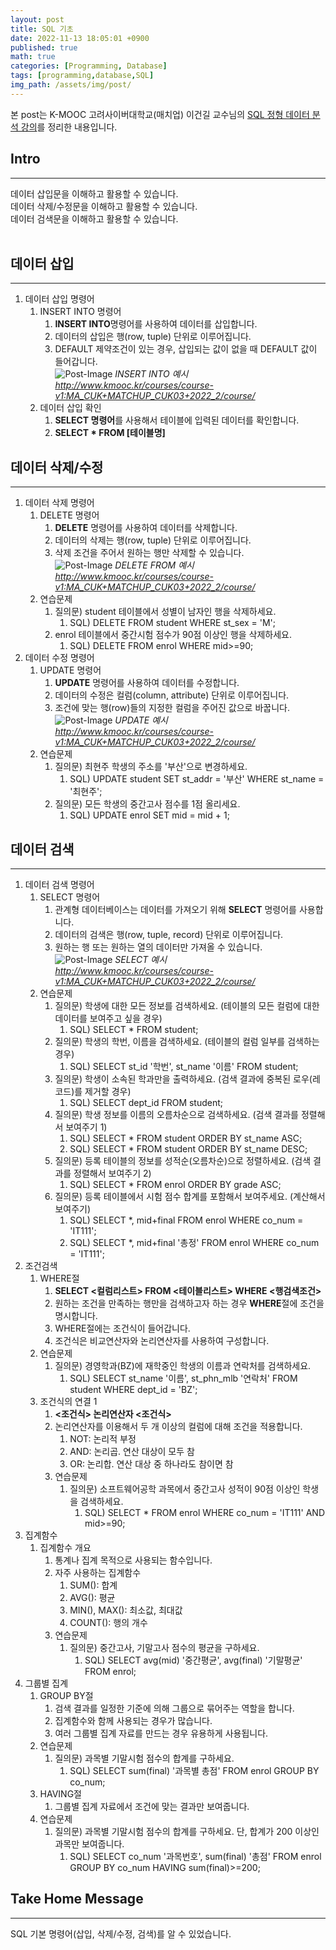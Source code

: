 ```yaml
---
layout: post
title: SQL 기초
date: 2022-11-13 18:05:01 +0900
published: true
math: true
categories: [Programming, Database]
tags: [programming,database,SQL]
img_path: /assets/img/post/
---
```


본 post는 K-MOOC 고려사이버대학교(매치업) 이건길 교수님의 [SQL 정형 데이터 분석 강의](http://www.kmooc.kr/courses/course-v1:MA_CUK+MATCHUP_CUK03+2022_2/course/, "SQL 정형 데이터 분석 강의")를 정리한 내용입니다.


## Intro
***   
데이터 삽입문을 이해하고 활용할 수 있습니다.   
데이터 삭제/수정문을 이해하고 활용할 수 있습니다.   
데이터 검색문을 이해하고 활용할 수 있습니다.   
<br>


## 데이터 삽입
***
1. 데이터 삽입 명령어  
   1. INSERT INTO 명령어
      1. **INSERT INTO**명령어를 사용하여 데이터를 삽입합니다.
      2. 데이터의 삽입은 행(row, tuple) 단위로 이루어집니다.
      3. DEFAULT 제약조건이 있는 경우, 삽입되는 값이 없을 때 DEFAULT 값이 들어갑니다.   
![Post-Image](DBMS-DB36.png)
_INSERT INTO 예시<br>
http://www.kmooc.kr/courses/course-v1:MA_CUK+MATCHUP_CUK03+2022_2/course/_   
   2. 데이터 삽입 확인   
      1. **SELECT 명령어**를 사용해서 테이블에 입력된 데이터를 확인합니다.
      2. **SELECT * FROM \[테이블명\]**   
   
## 데이터 삭제/수정
***
1. 데이터 삭제 명령어  
   1. DELETE 명령어   
      1. **DELETE** 명령어를 사용하여 데이터를 삭제합니다.
      2. 데이터의 삭제는 행(row, tuple) 단위로 이루어집니다.
      3. 삭제 조건을 주어서 원하는 행만 삭제할 수 있습니다.   
![Post-Image](DBMS-DB37.png)
_DELETE FROM 예시<br>
http://www.kmooc.kr/courses/course-v1:MA_CUK+MATCHUP_CUK03+2022_2/course/_   
   2. 연습문제   
      1. 질의문) student 테이블에서 성별이 남자인 행을 삭제하세요.
         1. SQL) DELETE FROM student WHERE st_sex = 'M';
      2. enrol 테이블에서 중간시험 점수가 90점 이상인 행을 삭제하세요.
         1. SQL) DELETE FROM enrol WHERE mid>=90;   
2. 데이터 수정 명령어
   1. UPDATE 명령어
      1. **UPDATE** 명령어를 사용하여 데이터를 수정합니다.
      2. 데이터의 수정은 컬럼(column, attribute) 단위로 이루어집니다.
      3. 조건에 맞는 행(row)들의 지정한 컬럼을 주어진 값으로 바꿉니다.
![Post-Image](DBMS-DB38.png)
_UPDATE 예시<br>
http://www.kmooc.kr/courses/course-v1:MA_CUK+MATCHUP_CUK03+2022_2/course/_   
   2. 연습문제
      1. 질의문) 최현주 학생의 주소를 '부산'으로 변경하세요.
         1. SQL) UPDATE student SET st_addr = '부산' WHERE st_name = '최현주';
      2. 질의문) 모든 학생의 중간고사 점수를 1점 올리세요.
         1. SQL) UPDATE enrol SET mid = mid + 1;    

## 데이터 검색
***
1. 데이터 검색 명령어  
   1. SELECT 명령어   
      1. 관계형 데이터베이스는 데이터를 가져오기 위해 **SELECT** 명령어를 사용합니다.   
      2. 데이터의 검색은 행(row, tuple, record) 단위로 이루어집니다.   
      3. 원하는 행 또는 원하는 열의 데이터만 가져올 수 있습니다.   
![Post-Image](DBMS-DB39.png)
_SELECT 예시<br>
http://www.kmooc.kr/courses/course-v1:MA_CUK+MATCHUP_CUK03+2022_2/course/_   
   2. 연습문제  
      1. 질의문) 학생에 대한 모든 정보를 검색하세요. (테이블의 모든 컬럼에 대한 데이터를 보여주고 싶을 경우)
         1. SQL) SELECT * FROM student;
      2. 질의문) 학생의 학번, 이름을 검색하세요. (테이블의 컬럼 일부를 검색하는 경우)
         1. SQL) SELECT st_id '학번', st_name '이름' FROM student;   
      3. 질의문) 학생이 소속된 학과만을 출력하세요. (검색 결과에 중복된 로우(레코드)를 제거할 경우)
         1. SQL) SELECT dept_id FROM student;
      4. 질의문) 학생 정보를 이름의 오름차순으로 검색하세요. (검색 결과를 정렬해서 보여주기 1)
         1. SQL) SELECT * FROM student ORDER BY st_name ASC;   
         2. SQL) SELECT * FROM student ORDER BY st_name DESC;   
      5. 질의문) 등록 테이블의 정보를 성적순(오름차순)으로 정렬하세요. (검색 결과를 정렬해서 보여주기 2)
         1. SQL) SELECT * FROM enrol ORDER BY grade ASC;   
      6. 질의문) 등록 테이블에서 시험 점수 합계를 포함해서 보여주세요. (계산해서 보여주기)
         1. SQL) SELECT *, mid+final FROM enrol WHERE co_num = 'IT111';
         2. SQL) SELECT *, mid+final '총정' FROM enrol WHERE co_num = 'IT111';   
2. 조건검색  
   1. WHERE절
      1. **SELECT <컬럼리스트> FROM <테이블리스트> WHERE <행검색조건>**
      2. 원하는 조건을 만족하는 행만을 검색하고자 하는 경우 **WHERE**절에 조건을 명시합니다.  
      3. WHERE절에는 조건식이 들어갑니다.  
      4. 조건식은 비교연산자와 논리연산자를 사용하여 구성합니다.  
   2. 연습문제  
      1. 질의문) 경영학과(BZ)에 재학중인 학생의 이름과 연락처를 검색하세요.
         1. SQL) SELECT st_name '이름', st_phn_mlb '연락처' FROM student WHERE dept_id = 'BZ';  
   3. 조건식의 연결 1
      1. **<조건식> 논리연산자 <조건식>**
      2. 논리연산자를 이용해서 두 개 이상의 컬럼에 대해 조건을 적용합니다.  
         1. NOT: 논리적 부정  
         2. AND: 논리곱. 연산 대상이 모두 참  
         3. OR: 논리합. 연산 대상 중 하나라도 참이면 참  
      3. 연습문제  
         1. 질의문) 소프트웨어공학 과목에서 중간고사 성적이 90점 이상인 학생을 검색하세요.
            1. SQL) SELECT * FROM enrol WHERE co_num = 'IT111' AND mid>=90;  
3. 집계함수  
   1. 집계함수 개요  
      1. 통계나 집계 목적으로 사용되는 함수입니다.  
      2. 자주 사용하는 집계함수  
         1. SUM(): 합계  
         2. AVG(): 평균  
         3. MIN(), MAX(): 최소값, 최대값  
         4. COUNT(): 행의 개수  
      3. 연습문제  
         1. 질의문) 중간고사, 기말고사 점수의 평균을 구하세요.  
            1. SQL) SELECT avg(mid) '중간평균', avg(final) '기말평균' FROM enrol;  
4. 그룹별 집계  
   1. GROUP BY절  
      1. 검색 결과를 일정한 기준에 의해 그룹으로 묶어주는 역할을 합니다.  
      2. 집계함수와 함께 사용되는 경우가 많습니다.  
      3. 여러 그룹별 집계 자료를 만드는 경우 유용하게 사용됩니다.  
   2. 연습문제  
      1. 질의문) 과목별 기말시험 점수의 합계를 구하세요.  
         1. SQL) SELECT sum(final) '과목별 총점' FROM enrol GROUP BY co_num;  
   3. HAVING절  
      1. 그룹별 집계 자료에서 조건에 맞는 결과만 보여줍니다.  
   4. 연습문제  
      1. 질의문) 과목별 기말시험 점수의 합계를 구하세요. 단, 합계가 200 이상인 과목만 보여줍니다.  
         1. SQL) SELECT co_num '과목번호', sum(final) '총점' FROM enrol GROUP BY co_num HAVING sum(final)>=200;     

## Take Home Message
***   
SQL 기본 명령어(삽입, 삭제/수정, 검색)를 알 수 있었습니다.